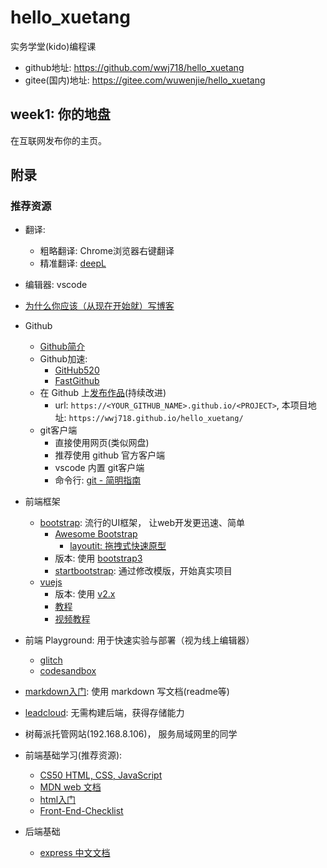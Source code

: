# hello_xuetang

实务学堂(kido)编程课 

* github地址: https://github.com/wwj718/hello_xuetang
* gitee(国内)地址: https://gitee.com/wuwenjie/hello_xuetang

## week1: 你的地盘

在互联网发布你的主页。



## 附录

### 推荐资源
*  翻译: 
    *   粗略翻译: Chrome浏览器右键翻译
    *   精准翻译: [deepL](https://www.deepl.com/)
*  编辑器: vscode
*  [为什么你应该（从现在开始就）写博客](http://mindhacks.cn/2009/02/15/why-you-should-start-blogging-now/)
*  Github
   *  [Github简介](https://www.zhihu.com/question/20070065/answer/79557687)
   *  Github加速:
      * [GitHub520](https://github.com/521xueweihan/GitHub520)
      * [FastGithub](https://github.com/dotnetcore/FastGithub)
   *  在 Github 上[发布作品](./publish.md)(持续改进)
      *  url: `https://<YOUR_GITHUB_NAME>.github.io/<PROJECT>`, 本项目地址: `https://wwj718.github.io/hello_xuetang/`
   *  git客户端
      *  直接使用网页(类似网盘)
      *  推荐使用 github 官方客户端
      *  vscode 内置 git客户端
      *  命令行: [git - 简明指南](https://rogerdudler.github.io/git-guide/index.zh.html)
      
*  前端框架
   *  [bootstrap](http://bootcss.com/): 流行的UI框架， 让web开发更迅速、简单
      *  [Awesome Bootstrap](https://github.com/therebelrobot/awesome-bootstrap)
         *    [layoutit: 拖拽式快速原型](https://www.layoutit.com/cn)
      *  版本: 使用 [bootstrap3](https://v3.bootcss.com/)
      *  [startbootstrap](https://startbootstrap.com/): 通过修改模版，开始真实项目
   *  [vuejs](https://cn.vuejs.org/)
      *  版本: 使用 [v2.x](https://cn.vuejs.org/)
      *  [教程](https://cn.vuejs.org/v2/guide/)
      *  [视频教程](https://learning.dcloud.io/#/)
*  前端 Playground: 用于快速实验与部署（视为线上编辑器）
   *  [glitch](https://glitch.com/)
   *  [codesandbox](https://codesandbox.io/)
*  [markdown入门](https://www.markdown.xyz/): 使用 markdown 写文档(readme等)
*  [leadcloud](https://www.leancloud.cn/): 无需构建后端，获得存储能力
*  树莓派托管网站(192.168.8.106)， 服务局域网里的同学
*  前端基础学习(推荐资源):
   *  [CS50 HTML, CSS, JavaScript](https://www.bilibili.com/video/BV1Ly4y1E7UY/)
   *  [MDN web 文档](https://developer.mozilla.org/zh-CN/docs/learn)
   *  [html入门](https://www.w3school.com.cn/html/index.asp)
   *  [Front-End-Checklist](https://github.com/JohnsenZhou/Front-End-Checklist)
*  后端基础
   *  [express 中文文档](https://www.expressjs.com.cn/) 
